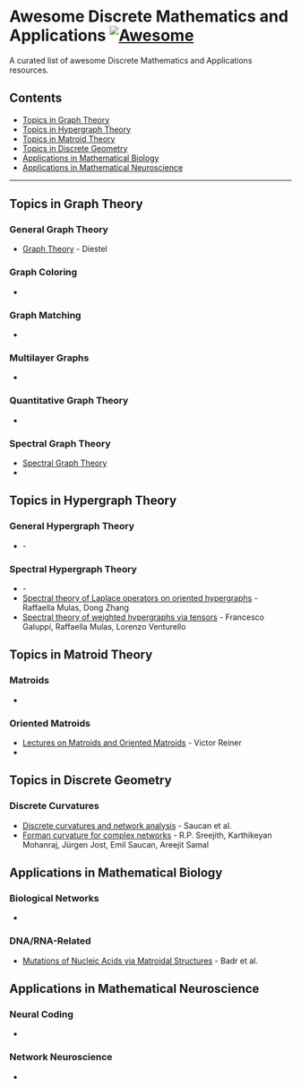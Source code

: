# Awesome Discrete Mathematics and Applications [![Awesome](https://awesome.re/badge.svg)](https://github.com/sindresorhus/awesome)

A curated list of awesome Discrete Mathematics and Applications resources.

## Contents

- [Topics in Graph Theory](#topics-in-graph-theory)
- [Topics in Hypergraph Theory](#topics-in-hypergraph-theory)
- [Topics in Matroid Theory](#topics-in-matroid-theory)
- [Topics in Discrete Geometry](#topics-in-discrete-geometry)
- [Applications in Mathematical Biology](#applications-in-mathematical-biology)
- [Applications in Mathematical Neuroscience](#applications-in-mathematical-neuroscience)

<hr>

## Topics in Graph Theory

### General Graph Theory

- [Graph Theory](https://diestel-graph-theory.com/) - Diestel

### Graph Coloring

- []()

### Graph Matching

- []()

### Multilayer Graphs

- []()

### Quantitative Graph Theory

- []()

### Spectral Graph Theory

- [Spectral Graph Theory]()
- []()

## Topics in Hypergraph Theory

### General Hypergraph Theory

- []() - 

### Spectral Hypergraph Theory

- []() - 
- [Spectral theory of Laplace operators on oriented hypergraphs](https://arxiv.org/abs/2004.14671) - Raffaella Mulas, Dong Zhang
- [Spectral theory of weighted hypergraphs via tensors](https://arxiv.org/abs/2106.00277) - Francesco Galuppi, Raffaella Mulas, Lorenzo Venturello


## Topics in Matroid Theory

### Matroids

- []()


### Oriented Matroids

- [Lectures on Matroids and Oriented Matroids](https://www-users.cse.umn.edu/~reiner/Talks/Vienna05/Lectures.pdf) - Victor Reiner
- []()


## Topics in Discrete Geometry

### Discrete Curvatures

- [Discrete curvatures and network analysis](https://match.pmf.kg.ac.rs/electronic_versions/Match80/n3/match80n3_605-622.pdf) - Saucan et al.
- [Forman curvature for complex networks](https://arxiv.org/abs/1603.00386) - R.P. Sreejith, Karthikeyan Mohanraj, Jürgen Jost, Emil Saucan, Areejit Samal


## Applications in Mathematical Biology

### Biological Networks

- []()

### DNA/RNA-Related

- [Mutations of Nucleic Acids via Matroidal Structures](https://www.mdpi.com/2073-8994/15/9/1741) - Badr et al.


## Applications in Mathematical Neuroscience

### Neural Coding

- []()

### Network Neuroscience

- []()

